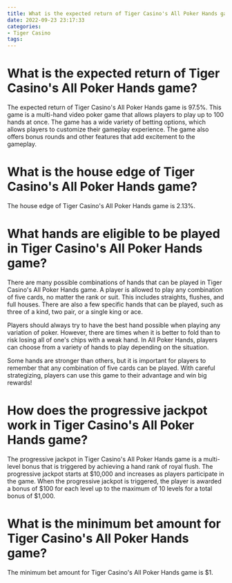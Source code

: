 ```yaml
---
title: What is the expected return of Tiger Casino's All Poker Hands game
date: 2022-09-23 23:17:33
categories:
- Tiger Casino
tags:
---
```



#  What is the expected return of Tiger Casino's All Poker Hands game?

The expected return of Tiger Casino's All Poker Hands game is 97.5%. This game is a multi-hand video poker game that allows players to play up to 100 hands at once. The game has a wide variety of betting options, which allows players to customize their gameplay experience. The game also offers bonus rounds and other features that add excitement to the gameplay.

#  What is the house edge of Tiger Casino's All Poker Hands game?

The house edge of Tiger Casino's All Poker Hands game is 2.13%.

#  What hands are eligible to be played in Tiger Casino's All Poker Hands game?

There are many possible combinations of hands that can be played in Tiger Casino's All Poker Hands game. A player is allowed to play any combination of five cards, no matter the rank or suit. This includes straights, flushes, and full houses. There are also a few specific hands that can be played, such as three of a kind, two pair, or a single king or ace.

Players should always try to have the best hand possible when playing any variation of poker. However, there are times when it is better to fold than to risk losing all of one's chips with a weak hand. In All Poker Hands, players can choose from a variety of hands to play depending on the situation.

Some hands are stronger than others, but it is important for players to remember that any combination of five cards can be played. With careful strategizing, players can use this game to their advantage and win big rewards!

#  How does the progressive jackpot work in Tiger Casino's All Poker Hands game?

The progressive jackpot in Tiger Casino's All Poker Hands game is a multi-level bonus that is triggered by achieving a hand rank of royal flush. The progressive jackpot starts at $10,000 and increases as players participate in the game. When the progressive jackpot is triggered, the player is awarded a bonus of $100 for each level up to the maximum of 10 levels for a total bonus of $1,000.

#  What is the minimum bet amount for Tiger Casino's All Poker Hands game?

The minimum bet amount for Tiger Casino's All Poker Hands game is $1.